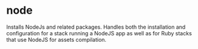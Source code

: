 node
========

Installs NodeJs and related packages.  Handles both the installation and configuration for a stack running a NodeJS app as well as for Ruby stacks that use NodeJS for assets compilation.

